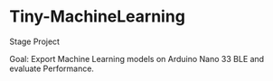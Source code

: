 # Tiny-MachineLearning
Stage Project

Goal: Export Machine Learning models on Arduino Nano 33 BLE and evaluate Performance.
